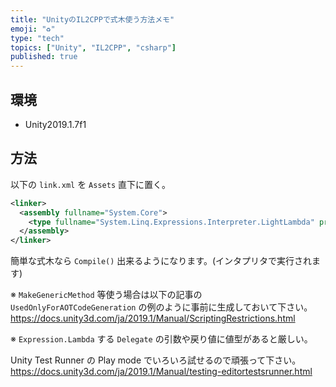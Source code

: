 ```yaml
---
title: "UnityのIL2CPPで式木使う方法メモ"
emoji: "♻️"
type: "tech"
topics: ["Unity", "IL2CPP", "csharp"]
published: true
---
```

## 環境
- Unity2019.1.7f1

## 方法

以下の `link.xml` を `Assets` 直下に置く。

```link.xml
<linker>
  <assembly fullname="System.Core">
    <type fullname="System.Linq.Expressions.Interpreter.LightLambda" preserve="all" />
  </assembly>
</linker>
```

簡単な式木なら `Compile()` 出来るようになります。(インタプリタで実行されます)

※ `MakeGenericMethod` 等使う場合は以下の記事の `UsedOnlyForAOTCodeGeneration` の例のように事前に生成しておいて下さい。
https://docs.unity3d.com/ja/2019.1/Manual/ScriptingRestrictions.html

※ `Expression.Lambda` する `Delegate` の引数や戻り値に値型があると厳しい。

Unity Test Runner の Play mode でいろいろ試せるので頑張って下さい。
https://docs.unity3d.com/ja/2019.1/Manual/testing-editortestsrunner.html
